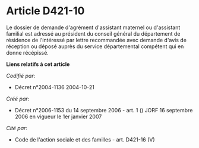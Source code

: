 # Article D421-10

Le dossier de demande d'agrément d'assistant maternel ou d'assistant familial est adressé au président du conseil général du
département de résidence de l'intéressé par lettre recommandée avec demande d'avis de réception ou déposé auprès du service
départemental compétent qui en donne récépissé.

**Liens relatifs à cet article**

_Codifié par_:

  - Décret n°2004-1136 2004-10-21

_Créé par_:

  - Décret n°2006-1153 du 14 septembre 2006 - art. 1 () JORF 16 septembre 2006 en vigueur le 1er janvier 2007

_Cité par_:

  - Code de l'action sociale et des familles - art. D421-16 (V)

